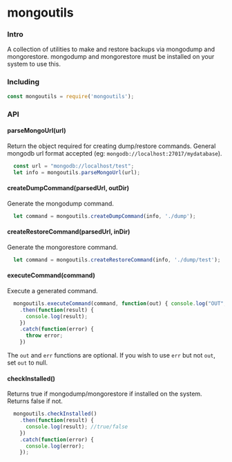 # mongoutils
### Intro
A collection of utilities to make and restore backups via mongodump and mongorestore. mongodump and mongorestore must be installed on your system to use this.

### Including
```javascript
const mongoutils = require('mongoutils');
```

### API

#### parseMongoUrl(url)
Return the object required for creating dump/restore commands. General mongodb url format accepted (eg: `mongodb://localhost:27017/mydatabase`).
```javascript
  const url = "mongodb://localhost/test";
  let info = mongoutils.parseMongoUrl(url);
```

#### createDumpCommand(parsedUrl, outDir)
Generate the mongodump command.
```javascript
  let command = mongoutils.createDumpCommand(info, './dump');
```

#### createRestoreCommand(parsedUrl, inDir)
Generate the mongorestore command.
```javascript
  let command = mongoutils.createRestoreCommand(info, './dump/test');
```

#### executeCommand(command)
Execute a generated command.
```javascript
  mongoutils.executeCommand(command, function(out) { console.log("OUT", out); }, function(err) { console.log("ERROR", err); })
    .then(function(result) {
      console.log(result);
    })
    .catch(function(error) {
      throw error;
    })
```
The `out` and `err` functions are optional. If you wish to use `err` but not `out`, set `out` to null.

#### checkInstalled()
Returns true if mongodump/mongorestore if installed on the system. Returns false if not.
```javascript
  mongoutils.checkInstalled()
    .then(function(result) {
      console.log(result); //true/false
    })
    .catch(function(error) {
      console.log(error);
    });
```
